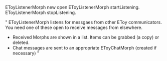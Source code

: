 EToyListenerMorph new open
EToyListenerMorph startListening.
EToyListenerMorph stopListening.

"
EToyListenerMorph listens for messgaes from other EToy communicators. You need one of these open to receive messages from elsewhere.
- Received Morphs are shown in a list. Items can be grabbed (a copy) or deleted.
- Chat messages are sent to an appropriate EToyChatMorph (created if necessary)
"

